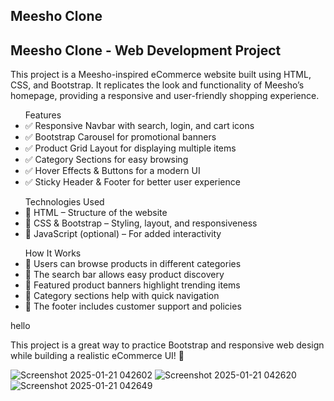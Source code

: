 ## Meesho Clone
<h2>Meesho Clone - Web Development Project</h2>
<p>This project is a Meesho-inspired eCommerce website built using HTML, CSS, and Bootstrap. It replicates the look and functionality of Meesho’s homepage, providing a responsive and user-friendly shopping experience.</p>

<ul>Features
<li>✅ Responsive Navbar with search, login, and cart icons</li>
<li>✅ Bootstrap Carousel for promotional banners</li>
<li>✅ Product Grid Layout for displaying multiple items</li>
<li>✅ Category Sections for easy browsing</li>
<li>✅ Hover Effects & Buttons for a modern UI</li>
<li>✅ Sticky Header & Footer for better user experience</li>
</ul>

<ul>Technologies Used
<li>🔹 HTML – Structure of the website</li>
<li>🔹 CSS & Bootstrap – Styling, layout, and responsiveness</li>
<li>🔹 JavaScript (optional) – For added interactivity</li>
</ul>

<ul>How It Works
<li>⿡ Users can browse products in different categories</li>
<li>⿢ The search bar allows easy product discovery</li>
<li>⿣ Featured product banners highlight trending items</li>
<li>⿤ Category sections help with quick navigation</li>
<li>⿥ The footer includes customer support and policies</li>
</ul>
hello
<p>This project is a great way to practice Bootstrap and responsive web design while building a realistic eCommerce UI! 🚀</p>

![Screenshot 2025-01-21 042602](https://github.com/user-attachments/assets/e8dab9e7-6358-4bee-b176-f70d6a8bca2e)
![Screenshot 2025-01-21 042620](https://github.com/user-attachments/assets/063c4ea2-1632-439a-a93f-65e56ccf6508)
![Screenshot 2025-01-21 042649](https://github.com/user-attachments/assets/32ed0d66-9118-45ae-ade3-2e91f1f159c8)
